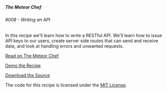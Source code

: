 ##### The Meteor Chef
###### \#008 - Writing an API

In this recipe we'll learn how to write a RESTful API. We'll learn how to issue API keys to our users, create server side routes that can send and receive data, and look at handling errors and unwanted requests.

[Read on The Meteor Chef](http://themeteorchef.com/recipes/writing-an-api)  

[Demo the Recipe](http://tmc-008-demo.meteor.com)  

[Download the Source](https://github.com/themeteorchef/writing-an-api/archive/master.zip)

The code for this recipe is licensed under the [MIT License](http://opensource.org/licenses/MIT).